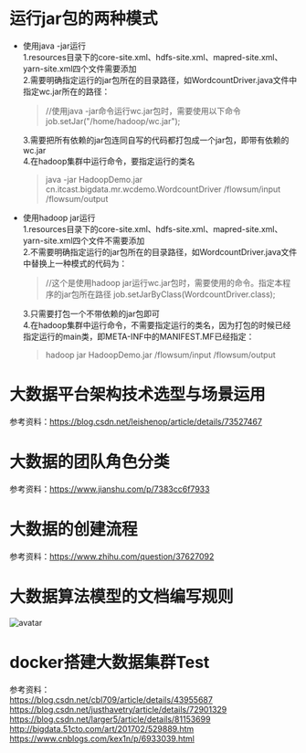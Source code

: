 # 运行jar包的两种模式
* 使用java -jar运行<br/>
  1.resources目录下的core-site.xml、hdfs-site.xml、mapred-site.xml、yarn-site.xml四个文件需要添加<br/>
  2.需要明确指定运行的jar包所在的目录路径，如WordcountDriver.java文件中指定wc.jar所在的路径：<br/>
    > //使用java -jar命令运行wc.jar包时，需要使用以下命令
      		job.setJar("/home/hadoop/wc.jar");
  
  3.需要把所有依赖的jar包连同自写的代码都打包成一个jar包，即带有依赖的wc.jar<br/>
  4.在hadoop集群中运行命令，要指定运行的类名<br/>
  > java -jar HadoopDemo.jar cn.itcast.bigdata.mr.wcdemo.WordcountDriver /flowsum/input /flowsum/output
  
* 使用hadoop jar运行<br/>
  1.resources目录下的core-site.xml、hdfs-site.xml、mapred-site.xml、yarn-site.xml四个文件不需要添加<br/>
  2.不需要明确指定运行的jar包所在的目录路径，如WordcountDriver.java文件中替换上一种模式的代码为：<br/>
  > //这个是使用hadoop jar运行wc.jar包时，需要使用的命令。指定本程序的jar包所在路径
    		job.setJarByClass(WordcountDriver.class);
    		
  3.只需要打包一个不带依赖的jar包即可<br/>
  4.在hadoop集群中运行命令，不需要指定运行的类名，因为打包的时候已经指定运行的main类，即META-INF中的MANIFEST.MF已经指定：<br/>
  > hadoop jar HadoopDemo.jar /flowsum/input /flowsum/output

# 大数据平台架构技术选型与场景运用
参考资料：https://blog.csdn.net/leishenop/article/details/73527467

# 大数据的团队角色分类
参考资料：https://www.jianshu.com/p/7383cc6f7933

# 大数据的创建流程
参考资料：https://www.zhihu.com/question/37627092

# 大数据算法模型的文档编写规则
![avatar](https://github.com/qiushangwenyue/HadoopDemo/blob/master/resource/bigDataModelDesign.png)

# docker搭建大数据集群Test
参考资料：<br/>
https://blog.csdn.net/cbl709/article/details/43955687<br/>
https://blog.csdn.net/justhavetry/article/details/72901329<br/>
https://blog.csdn.net/larger5/article/details/81153699<br/>
http://bigdata.51cto.com/art/201702/529889.htm<br/>
https://www.cnblogs.com/kex1n/p/6933039.html<br/>
